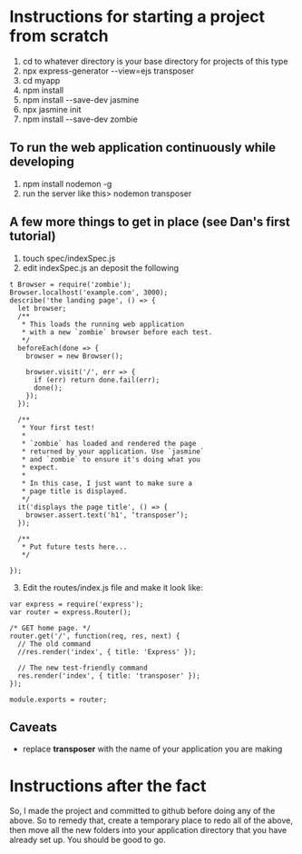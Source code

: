 # Instructions for starting a project from scratch

1. cd to whatever directory is your base directory for projects of this type
2. npx express-generator --view=ejs transposer
3. cd myapp
4. npm install
5. npm install --save-dev jasmine
6. npx jasmine init
7. npm install --save-dev zombie

## To run the web application continuously while developing
1. npm install nodemon -g
2. run the server like this> nodemon transposer

## A few more things to get in place (see Dan's first tutorial)

1. touch spec/indexSpec.js
2. edit indexSpec.js an deposit the following

```
t Browser = require('zombie');
Browser.localhost('example.com', 3000);
describe('the landing page', () => {
  let browser;
  /**
   * This loads the running web application
   * with a new `zombie` browser before each test.
   */
  beforeEach(done => {
    browser = new Browser();

    browser.visit('/', err => {
      if (err) return done.fail(err);
      done();
    });
  });

  /**
   * Your first test!
   *
   * `zombie` has loaded and rendered the page
   * returned by your application. Use `jasmine`
   * and `zombie` to ensure it's doing what you
   * expect.
   *
   * In this case, I just want to make sure a
   * page title is displayed.
   */
  it('displays the page title', () => {
    browser.assert.text('h1', ‘transposer’);
  });

  /**
   * Put future tests here...
   */

});
```
3. Edit the routes/index.js file and make it look like:

```
var express = require('express');
var router = express.Router();

/* GET home page. */
router.get('/', function(req, res, next) {
  // The old command
  //res.render('index', { title: 'Express' });

  // The new test-friendly command
  res.render('index', { title: 'transposer' });
});

module.exports = router;
```


## Caveats
* replace **transposer** with the name of your application you are making

# Instructions after the fact

So, I made the project and committed to github before doing any of the above. So to remedy that, create a temporary place to redo all of the above, then move all the new folders into your application directory that you have already set up. You should be good to go.
